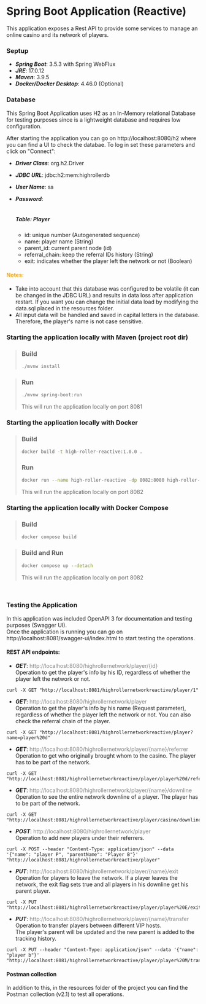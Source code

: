 # Spring Boot Application (Reactive)

This application exposes a Rest API to provide some services to manage an online casino and its network of players.
<br>

### Septup

* ***Spring Boot***: 3.5.3 with Spring WebFlux
* ***JRE***: 17.0.12
* ***Maven***: 3.9.5
* ***Docker/Docker Desktop***: 4.46.0 (Optional)

### Database

This Spring Boot Application uses H2 as an In-Memory relational Database for testing purposes since is a lightweight database and requires low configuration.

After starting the application you can go on http://localhost:8080/h2 where you can find a UI to check the databae. To log in set these parameters and click on "Connect":

* ***Driver Class***: org.h2.Driver
* ***JDBC URL***: jdbc:h2:mem:highrollerdb
* ***User Name***: sa
* ***Password***:
  <br><br>

  ##### Table: Player
  * id: unique number (Autogenerated sequence)
  * name: player name (String)
  * parent_id: current parent node (id)
  * referral_chain: keep the referral IDs history (String)
  * exit: indicates whether the player left the network or not (Boolean)

#### <span style="color:orange"> Notes:

* Take into account that this database was configured to be volatile (it can be changed in the JDBC URL) and results in data loss after application restart. If you want you can change the initial data load by modifying the data.sql placed in the resources folder.
* All input data will be handled and saved in capital letters in the database. Therefore, the player's name is not case sensitive.</span>

### Starting the application locally with Maven (project root dir)

> ### Build
>```bash
>./mvnw install
>```

> ### Run
>```bash
>./mvnw spring-boot:run
>```
> This will run the application locally on port 8081

### Starting the application locally with Docker

> ### Build
>```bash
>docker build -t high-roller-reactive:1.0.0 .
>```
> ### Run
>```bash
>docker run --name high-roller-reactive -dp 8082:8080 high-roller-reactive:1.0.0
>```
> This will run the application locally on port 8082

### Starting the application locally with Docker Compose

> ### Build
>```bash
>docker compose build
>```

> ### Build and Run
>```bash
>docker compose up --detach
>```
> This will run the application locally on port 8082
<br>

### Testing the Application

In this application was included OpenAPI 3 for documentation and testing purposes (Swagger UI). <br>
Once the application is running you can go on http://localhost:8081/swagger-ui/index.html to start testing the operations.
<br>

#### REST API endpoints:

* ***GET***: <span style="color:gray">http://localhost:8080/highrollernetwork/player/{id} </span>
  </br>Operation to get the player's info by his ID, regardless of whether the player left the network or not.
```text
curl -X GET "http://localhost:8081/highrollernetworkreactive/player/1"
```

* ***GET***: <span style="color:gray">http://localhost:8080/highrollernetwork/player </span>
  <br>Operation to get the player's info by his name (Request parameter), regardless of whether the player left the network or not.
  You can also check the referral chain of the player.
```text
curl -X GET "http://localhost:8081/highrollernetworkreactive/player?name=player%20d"
```

* ***GET***: <span style="color:gray">http://localhost:8080/highrollernetwork/player/{name}/referrer </span>
  <br>Operation to get who originally brought whom to the casino. The player has to be part of the network.
```text
curl -X GET "http://localhost:8081/highrollernetworkreactive/player/player%20d/referrer"
```

* ***GET***: <span style="color:gray">http://localhost:8080/highrollernetwork/player/{name}/downline </span>
  <br>Operation to see the entire network downline of a player. The player has to be part of the network.
```text
curl -X GET "http://localhost:8081/highrollernetworkreactive/player/casino/downline"
```

* ***POST***: <span style="color:gray">http://localhost:8080/highrollernetwork/player </span>
  <br>Operation to add new players under their referrers.
```text
curl -X POST --header "Content-Type: application/json" --data '{"name": "player P", "parentName": "Player B"}' "http://localhost:8081/highrollernetworkreactive/player"
```

* ***PUT***: <span style="color:gray">http://localhost:8080/highrollernetwork/player/{name}/exit </span>
  <br>Operation for players to leave the network. If a player leaves the network, the exit flag sets true and all players in his downline get his parent player.
```text
curl -X PUT "http://localhost:8081/highrollernetworkreactive/player/player%20E/exit"
```

* ***PUT***: <span style="color:gray">http://localhost:8080/highrollernetwork/player/{name}/transfer </span>
  <br>Operation to transfer players between different VIP hosts. <br>
  The player's parent will be updated and the new parent is added to the tracking history.
```text
curl -X PUT --header "Content-Type: application/json" --data '{"name": "player b"}' "http://localhost:8081/highrollernetworkreactive/player/player%20M/transfer"
```
#### Postman collection

In addition to this, in the resources folder of the project you can find the Postman collection (v2.1) to test all operations.
